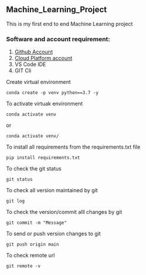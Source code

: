## Machine_Learning_Project
This is my first end to end Machine Learning project

### Software and account requirement:
1. [Github Account](https://github.com/RushiChalake03/Machine_Learning_Project.git)
2. [Cloud Platform account](https://github.com/RushiChalake03/Machine_Learning_Project.git)
3. VS Code IDE
4. GIT Cli

Create virtual environment
```
conda create -p venv python==3.7 -y
```

To activate virtuak environment
```
conda activate venv
```
or
```
conda activate venv/
```
To install all requirements from the requirements.txt file 
```
pip install requirements.txt
```
To check the git status
```
git status
```
To check all version maintained by git
```
git log
```
To check the version/commit alll changes by git
```
git commit -m "Message"
```
To send or push version changes to git 
```
git push origin main
```

To check remote url
```
git remote -v
```